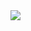 <img src="https://capsule-render.vercel.app/api?type=waving&color=97D5E0&height=300&section=header&text=Hyunseo's%20Github&fontSize=90" />
